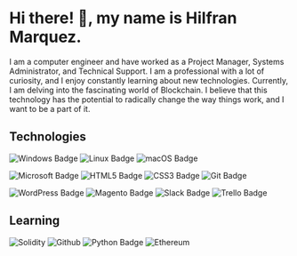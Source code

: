 <h1> Hi there! 👋, my name is Hilfran Marquez. </h1>

I am a computer engineer and have worked as a Project Manager, Systems Administrator, and Technical Support. I am a professional with a lot of curiosity, and I enjoy constantly learning about new technologies. Currently, I am delving into the fascinating world of Blockchain. I believe that this technology has the potential to radically change the way things work, and I want to be a part of it.

<h2>Technologies</h2>

![Windows Badge](https://img.shields.io/badge/Windows-0078D4?logo=windows&logoColor=fff&style=for-the-badge)
![Linux Badge](https://img.shields.io/badge/Linux-FCC624?logo=linux&logoColor=000&style=for-the-badge)
![macOS Badge](https://img.shields.io/badge/macOS-000?logo=macos&logoColor=fff&style=for-the-badge)

![Microsoft Badge](https://img.shields.io/badge/Microsoft-5E5E5E?logo=microsoft&logoColor=fff&style=for-the-badge)
![HTML5 Badge](https://img.shields.io/badge/HTML5-E34F26?logo=html5&logoColor=fff&style=for-the-badge)
![CSS3 Badge](https://img.shields.io/badge/CSS3-1572B6?logo=css3&logoColor=fff&style=for-the-badge)
![Git Badge](https://img.shields.io/badge/Git-F05032?logo=git&logoColor=fff&style=for-the-badge)

![WordPress Badge](https://img.shields.io/badge/WordPress-21759B?logo=wordpress&logoColor=fff&style=for-the-badge)
![Magento Badge](https://img.shields.io/badge/Magento-EE672F?logo=magento&logoColor=fff&style=for-the-badge)
![Slack Badge](https://img.shields.io/badge/Slack-4A154B?logo=slack&logoColor=fff&style=for-the-badge)
![Trello Badge](https://img.shields.io/badge/Trello-0052CC?logo=trello&logoColor=fff&style=for-the-badge)

<h2>Learning</h2>

![Solidity](https://img.shields.io/badge/Solidity-363636?style=for-the-badge&logo=solidity)
![Github](https://img.shields.io/badge/github-181717?style=for-the-badge&logo=github)
![Python Badge](https://img.shields.io/badge/Python-3776AB?logo=python&logoColor=fff&style=for-the-badge)
![Ethereum](https://img.shields.io/badge/Ethereum-3C3C3D?style=for-the-badge&logo=Ethereum&logoColor=white)








